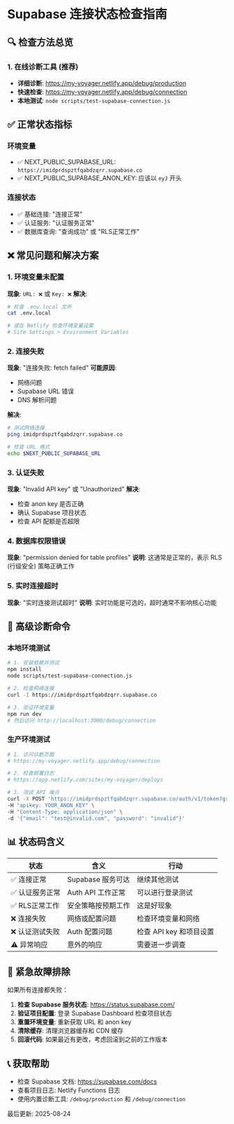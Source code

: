 # Supabase 连接状态检查指南

## 🔍 检查方法总览

### 1. 在线诊断工具 (推荐)
- **详细诊断**: https://my-voyager.netlify.app/debug/production
- **快速检查**: https://my-voyager.netlify.app/debug/connection
- **本地测试**: `node scripts/test-supabase-connection.js`

## ✅ 正常状态指标

### 环境变量
- ✅ NEXT_PUBLIC_SUPABASE_URL: `https://imidprdspztfqabdzqrr.supabase.co`
- ✅ NEXT_PUBLIC_SUPABASE_ANON_KEY: 应该以 `eyJ` 开头

### 连接状态
- ✅ 基础连接: "连接正常"
- ✅ 认证服务: "认证服务正常"
- ✅ 数据库查询: "查询成功" 或 "RLS正常工作"

## ❌ 常见问题和解决方案

### 1. 环境变量未配置
**现象**: `URL: ❌` 或 `Key: ❌`
**解决**:
```bash
# 检查 .env.local 文件
cat .env.local

# 或在 Netlify 检查环境变量设置
# Site Settings > Environment Variables
```

### 2. 连接失败
**现象**: "连接失败: fetch failed"
**可能原因**:
- 网络问题
- Supabase URL 错误
- DNS 解析问题

**解决**:
```bash
# 测试网络连接
ping imidprdspztfqabdzqrr.supabase.co

# 检查 URL 格式
echo $NEXT_PUBLIC_SUPABASE_URL
```

### 3. 认证失败
**现象**: "Invalid API key" 或 "Unauthorized"
**解决**:
- 检查 anon key 是否正确
- 确认 Supabase 项目状态
- 检查 API 配额是否超限

### 4. 数据库权限错误
**现象**: "permission denied for table profiles"
**说明**: 这通常是正常的，表示 RLS (行级安全) 策略正确工作

### 5. 实时连接超时
**现象**: "实时连接测试超时"
**说明**: 实时功能是可选的，超时通常不影响核心功能

## 🔧 高级诊断命令

### 本地环境测试
```bash
# 1. 安装依赖并测试
npm install
node scripts/test-supabase-connection.js

# 2. 检查网络连接
curl -I https://imidprdspztfqabdzqrr.supabase.co

# 3. 验证环境变量
npm run dev
# 然后访问 http://localhost:3000/debug/connection
```

### 生产环境测试
```bash
# 1. 访问诊断页面
# https://my-voyager.netlify.app/debug/connection

# 2. 检查部署日志
# https://app.netlify.com/sites/my-voyager/deploys

# 3. 测试 API 端点
curl -X POST 'https://imidprdspztfqabdzqrr.supabase.co/auth/v1/token?grant_type=password' \
-H "apikey: YOUR_ANON_KEY" \
-H "Content-Type: application/json" \
-d '{"email": "test@invalid.com", "password": "invalid"}'
```

## 📊 状态码含义

| 状态 | 含义 | 行动 |
|------|------|------|
| ✅ 连接正常 | Supabase 服务可达 | 继续其他测试 |
| ✅ 认证服务正常 | Auth API 工作正常 | 可以进行登录测试 |
| ✅ RLS正常工作 | 安全策略按预期工作 | 这是好现象 |
| ❌ 连接失败 | 网络或配置问题 | 检查环境变量和网络 |
| ❌ 认证测试失败 | Auth 配置问题 | 检查 API key 和项目设置 |
| ⚠️ 异常响应 | 意外的响应 | 需要进一步调查 |

## 🚨 紧急故障排除

如果所有连接都失败：

1. **检查 Supabase 服务状态**: https://status.supabase.com/
2. **验证项目配置**: 登录 Supabase Dashboard 检查项目状态
3. **重置环境变量**: 重新获取 URL 和 anon key
4. **清除缓存**: 清理浏览器缓存和 CDN 缓存
5. **回滚代码**: 如果最近有更改，考虑回滚到之前的工作版本

## 📞 获取帮助

- 检查 Supabase 文档: https://supabase.com/docs
- 查看项目日志: Netlify Functions 日志
- 使用内置诊断工具: `/debug/production` 和 `/debug/connection`

最后更新: 2025-08-24